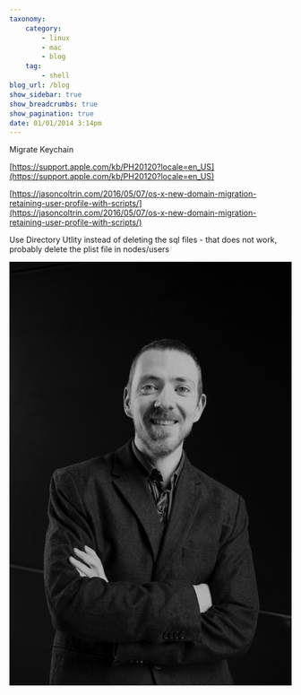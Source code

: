 ```yaml
---
taxonomy:
    category:
        - linux
        - mac
        - blog
    tag:
        - shell
blog_url: /blog
show_sidebar: true
show_breadcrumbs: true
show_pagination: true
date: 01/01/2014 3:14pm
---
```

Migrate Keychain

[https://support.apple.com/kb/PH20120?locale=en_US](https://support.apple.com/kb/PH20120?locale=en_US)

[https://jasoncoltrin.com/2016/05/07/os-x-new-domain-migration-retaining-user-profile-with-scripts/](https://jasoncoltrin.com/2016/05/07/os-x-new-domain-migration-retaining-user-profile-with-scripts/)


Use Directory Utlity instead of deleting the sql files - that does not work, probably delete the plist file in nodes/users

![](Claas_headshot%202.jpg)

